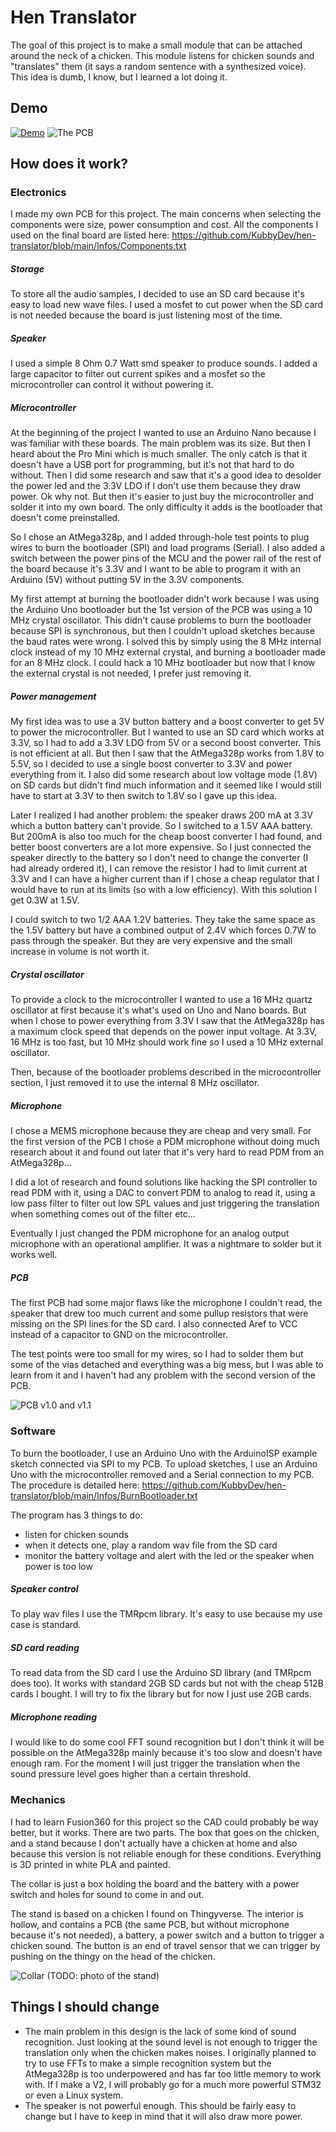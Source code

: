 # Hen Translator

The goal of this project is to make a small module that can be attached around the neck of a chicken. This module listens for chicken sounds and "translates" them (it says a random sentence with a synthesized voice).
This idea is dumb, I know, but I learned a lot doing it.

## Demo

[![Demo](https://res.cloudinary.com/marcomontalbano/image/upload/v1619778146/video_to_markdown/images/youtube--In1Kdy9nxgg-c05b58ac6eb4c4700831b2b3070cd403.jpg)](https://www.youtube.com/watch?v=In1Kdy9nxgg "Demo")
![The PCB](https://i.imgur.com/riOErjP.jpg)

## How does it work?

### Electronics

I made my own PCB for this project. The main concerns when selecting the components were size, power consumption and cost.
All the components I used on the final board are listed here:
<https://github.com/KubbyDev/hen-translator/blob/main/Infos/Components.txt>

##### Storage

To store all the audio samples, I decided to use an SD card because it's easy to load new wave files. I used a mosfet to cut power when the SD card is not needed because the board is just listening most of the time.

##### Speaker

I used a simple 8 Ohm 0.7 Watt smd speaker to produce sounds. I added a large capacitor to filter out current spikes and a mosfet so the microcontroller can control it without powering it.

##### Microcontroller

At the beginning of the project I wanted to use an Arduino Nano because I was familiar with these boards. The main problem was its size. But then I heard about the Pro Mini which is much smaller. The only catch is that it doesn't have a USB port for programming, but it's not that hard to do without. Then I did some research and saw that it's a good idea to desolder the power led and the 3.3V LDO if I don't use them because they draw power. Ok why not. But then it's easier to just buy the microcontroller and solder it into my own board. The only difficulty it adds is the bootloader that doesn't come preinstalled.

So I chose an AtMega328p, and I added through-hole test points to plug wires to burn the bootloader (SPI) and load programs (Serial). I also added a switch between the power pins of the MCU and the power rail of the rest of the board because it's 3.3V and I want to be able to program it with an Arduino (5V) without putting 5V in the 3.3V components.

My first attempt at burning the bootloader didn't work because I was using the Arduino Uno bootloader but the 1st version of the PCB was using a 10 MHz crystal oscillator. This didn't cause problems to burn the bootloader because SPI is synchronous, but then I couldn't upload sketches because the baud rates were wrong. I solved this by simply using the 8 MHz internal clock instead of my 10 MHz external crystal, and burning a bootloader made for an 8 MHz clock. I could hack a 10 MHz bootloader but now that I know the external crystal is not needed, I prefer just removing it.

##### Power management

My first idea was to use a 3V button battery and a boost converter to get 5V to power the microcontroller. But I wanted to use an SD card which works at 3.3V, so I had to add a 3.3V LDO from 5V or a second boost converter. This is not efficient at all.
But then I saw that the AtMega328p works from 1.8V to 5.5V, so I decided to use a single boost converter to 3.3V and power everything from it. I also did some research about low voltage mode (1.8V) on SD cards but didn't find much information and it seemed like I would still have to start at 3.3V to then switch to 1.8V so I gave up this idea.

Later I realized I had another problem: the speaker draws 200 mA at 3.3V which a button battery can't provide. So I switched to a 1.5V AAA battery. But 200mA is also too much for the cheap boost converter I had found, and better boost converters are a lot more expensive. So I just connected the speaker directly to the battery so I don't need to change the converter (I had already ordered it), I can remove the resistor I had to limit current at 3.3V and I can have a higher current than if I chose a cheap regulator that I would have to run at its limits (so with a low efficiency). With this solution I get 0.3W at 1.5V.

I could switch to two 1/2 AAA 1.2V batteries. They take the same space as the 1.5V battery but have a combined output of 2.4V which forces 0.7W to pass through the speaker. But they are very expensive and the small increase in volume is not worth it.

##### Crystal oscillator

To provide a clock to the microcontroller I wanted to use a 16 MHz quartz oscillator at first because it's what's used on Uno and Nano boards. But when I chose to power everything from 3.3V I saw that the AtMega328p has a maximum clock speed that depends on the power input voltage. At 3.3V, 16 MHz is too fast, but 10 MHz should work fine so I used a 10 MHz external oscillator.

Then, because of the bootloader problems described in the microcontroller section, I just removed it to use the internal 8 MHz oscillator.

##### Microphone

I chose a MEMS microphone because they are cheap and very small. For the first version of the PCB I chose a PDM microphone without doing much research about it and found out later that it's very hard to read PDM from an AtMega328p...

I did a lot of research and found solutions like hacking the SPI controller to read PDM with it, using a DAC to convert PDM to analog to read it, using a low pass filter to filter out low SPL values and just triggering the translation when something comes out of the filter etc...

Eventually I just changed the PDM microphone for an analog output microphone with an operational amplifier. It was a nightmare to solder but it works well.

##### PCB

The first PCB had some major flaws like the microphone I couldn't read, the speaker that drew too much current and some pullup resistors that were missing on the SPI lines for the SD card. I also connected Aref to VCC instead of a capacitor to GND on the microcontroller.

The test points were too small for my wires, so I had to solder them but some of the vias detached and everything was a big mess, but I was able to learn from it and I haven't had any problem with the second version of the PCB.

![PCB v1.0 and v1.1](https://i.imgur.com/dqPRT7o.jpg)

### Software

To burn the bootloader, I use an Arduino Uno with the ArduinoISP example sketch connected via SPI to my PCB. To upload sketches, I use an Arduino Uno with the microcontroller removed and a Serial connection to my PCB. The procedure is detailed here:
<https://github.com/KubbyDev/hen-translator/blob/main/Infos/BurnBootloader.txt>

The program has 3 things to do:

- listen for chicken sounds
- when it detects one, play a random wav file from the SD card
- monitor the battery voltage and alert with the led or the speaker when power is too low

##### Speaker control

To play wav files I use the TMRpcm library. It's easy to use because my use case is standard.

##### SD card reading

To read data from the SD card I use the Arduino SD library (and TMRpcm does too). It works with standard 2GB SD cards but not with the cheap 512B cards I bought. I will try to fix the library but for now I just use 2GB cards.

##### Microphone reading

I would like to do some cool FFT sound recognition but I don't think it will be possible on the AtMega328p mainly because it's too slow and doesn't have enough ram.
For the moment I will just trigger the translation when the sound pressure level goes higher than a certain threshold.

### Mechanics

I had to learn Fusion360 for this project so the CAD could probably be way better, but it works.
There are two parts. The box that goes on the chicken, and a stand because I don't actually have a chicken at home and also because this version is not reliable enough for these conditions.
Everything is 3D printed in white PLA and painted.

The collar is just a box holding the board and the battery with a power switch and holes for sound to come in and out.

The stand is based on a chicken I found on Thingyverse. The interior is hollow, and contains a PCB (the same PCB, but without microphone because it's not needed), a battery, a power switch and a button to trigger a chicken sound. The button is an end of travel sensor that we can trigger by pushing on the thingy on the head of the chicken.

![Collar](https://i.imgur.com/UVEf1mq.jpeg)
(TODO: photo of the stand)

## Things I should change

- The main problem in this design is the lack of some kind of sound recognition. Just looking at the sound level is not enough to trigger the translation only when the chicken makes noises. I originally planned to try to use FFTs to make a simple recognition system but the AtMega328p is too underpowered and has far too little memory to work with. If I make a V2, I will probably go for a much more powerful STM32 or even a Linux system.
- The speaker is not powerful enough. This should be fairly easy to change but I have to keep in mind that it will also draw more power.
